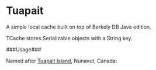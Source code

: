 Tuapait
======

A simple local cache built on top of Berkely DB Java edition.

TCache stores Serializable objects with a String key.

###Usage###

Named after <a href="https://en.wikipedia.org/wiki/Tuapait_Island">Tuapait Island</a>, Nunavut, Canada: 


